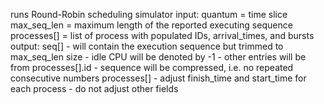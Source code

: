 runs Round-Robin scheduling simulator
input:
  quantum = time slice
  max_seq_len = maximum length of the reported executing sequence
  processes[] = list of process with populated IDs, arrival_times, and bursts
output:
  seq[] - will contain the execution sequence but trimmed to max_seq_len size
        - idle CPU will be denoted by -1
        - other entries will be from processes[].id
        - sequence will be compressed, i.e. no repeated consecutive numbers
  processes[]
        - adjust finish_time and start_time for each process
        - do not adjust other fields
